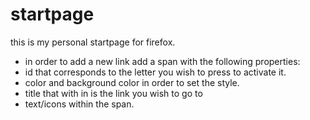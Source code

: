 # startpage
this is my personal startpage for firefox.

- in order to add a new link add a span with the following properties:
- id that corresponds to the letter you wish to press to activate it.
- color and background color in order to set the style.
- title that with in is the link you wish to go to
- text/icons within the span.
